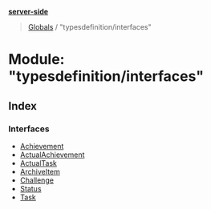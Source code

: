 **[server-side](../README.md)**

> [Globals](../globals.md) / "typesdefinition/interfaces"

# Module: "typesdefinition/interfaces"

## Index

### Interfaces

- [Achievement](../interfaces/_typesdefinition_interfaces_.achievement.md)
- [ActualAchievement](../interfaces/_typesdefinition_interfaces_.actualachievement.md)
- [ActualTask](../interfaces/_typesdefinition_interfaces_.actualtask.md)
- [ArchiveItem](../interfaces/_typesdefinition_interfaces_.archiveitem.md)
- [Challenge](../interfaces/_typesdefinition_interfaces_.challenge.md)
- [Status](../interfaces/_typesdefinition_interfaces_.status.md)
- [Task](../interfaces/_typesdefinition_interfaces_.task.md)
